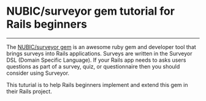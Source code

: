 # NUBIC/surveyor gem tutorial for Rails beginners
- - -
The [NUBIC/surveyor gem](https://github.com/NUBIC/surveyor) is an awesome ruby gem and developer tool that brings surveys into Rails applications. Surveys are written in the Surveyor DSL (Domain Specific Language). If your Rails app needs to asks users questions as part of a survey, quiz, or questionnaire then you should consider using Surveyor.

This tuturial is to help Rails beginners implement and extend this gem in their Rails project.



